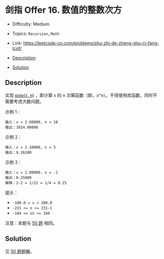 <!-- omit in toc -->
# 剑指 Offer 16.  数值的整数次方

- Difficulty: Medium
- Topics: `Recursion`, `Math`
- Link: https://leetcode-cn.com/problems/shu-zhi-de-zheng-shu-ci-fang-lcof/

- [Description](#description)
- [Solution](#solution)

## Description

实现 [pow(x, n)](https://www.cplusplus.com/reference/valarray/pow/) ，即计算 x 的 n 次幂函数（即，x^n）。不得使用库函数，同时不需要考虑大数问题。


示例 1：
```
输入：x = 2.00000, n = 10
输出：1024.00000
```
示例 2：
```
输入：x = 2.10000, n = 3
输出：9.26100
```
示例 3：
```
输入：x = 2.00000, n = -2
输出：0.25000
解释：2-2 = 1/22 = 1/4 = 0.25
```

提示：

- `-100.0 < x < 100.0`
- `-231 <= n <= 231-1`
- `-104 <= xn <= 104`
 

注意：本题与 [50 题](./50.%20Pow(x,%20n).md) 相同。


## Solution

见 [50 题题解](./50.%20Pow(x,%20n).md#Solution)。
